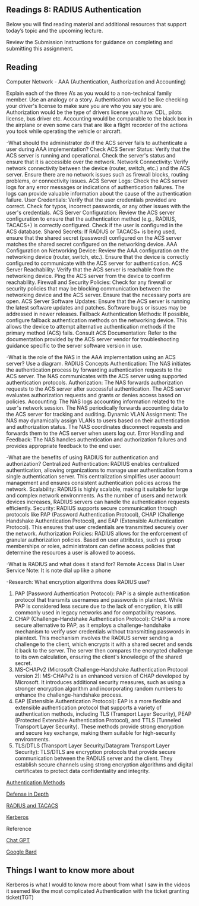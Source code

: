 ## Readings 8: RADIUS Authentication

Below you will find reading material and additional resources that support today’s topic and the upcoming lecture.

Review the Submission Instructions for guidance on completing and submitting this assignment.

## Reading

Computer Network - AAA (Authentication, Authorization and Accounting)

Explain each of the three A’s as you would to a non-technical family member. Use an analogy or a story. Authentication would be like checking your driver's license to make sure you are who you say you are. Authorization would be the type of drivers license you have: CDL, pilots license, bus driver etc. Accounting would be comparable to the black box in the airplane or even some cars that are like a flight recorder of the actions you took while operating the vehicle or aircraft.

-What should the administrator do if the ACS server fails to authenticate a user during AAA implementation?
Check ACS Server Status:
Verify that the ACS server is running and operational. Check the server's status and ensure that it is accessible over the network.
Network Connectivity:
Verify network connectivity between the device (router, switch, etc.) and the ACS server. Ensure there are no network issues such as firewall blocks, routing problems, or connectivity issues.
ACS Server Logs:
Check the ACS server logs for any error messages or indications of authentication failures. The logs can provide valuable information about the cause of the authentication failure.
User Credentials:
Verify that the user credentials provided are correct. Check for typos, incorrect passwords, or any other issues with the user's credentials.
ACS Server Configuration:
Review the ACS server configuration to ensure that the authentication method (e.g., RADIUS, TACACS+) is correctly configured. Check if the user is configured in the ACS database.
Shared Secrets:
If RADIUS or TACACS+ is being used, ensure that the shared secret (password) configured on the ACS server matches the shared secret configured on the networking device.
AAA Configuration on Networking Device:
Review the AAA configuration on the networking device (router, switch, etc.). Ensure that the device is correctly configured to communicate with the ACS server for authentication.
ACS Server Reachability:
Verify that the ACS server is reachable from the networking device. Ping the ACS server from the device to confirm reachability.
Firewall and Security Policies:
Check for any firewall or security policies that may be blocking communication between the networking device and the ACS server. Ensure that the necessary ports are open.
ACS Server Software Updates:
Ensure that the ACS server is running the latest software updates and patches. Software bugs or issues may be addressed in newer releases.
Fallback Authentication Methods:
If possible, configure fallback authentication methods on the networking device. This allows the device to attempt alternative authentication methods if the primary method (ACS) fails.
Consult ACS Documentation:
Refer to the documentation provided by the ACS server vendor for troubleshooting guidance specific to the server software version in use.


-What is the role of the NAS in the AAA implementation using an ACS server? Use a diagram.
RADIUS Concepts
Authentication:
The NAS initiates the authentication process by forwarding authentication requests to the ACS server.
The NAS communicates with the ACS server using supported authentication protocols.
Authorization:
The NAS forwards authorization requests to the ACS server after successful authentication.
The ACS server evaluates authorization requests and grants or denies access based on policies.
Accounting:
The NAS logs accounting information related to the user's network session.
The NAS periodically forwards accounting data to the ACS server for tracking and auditing.
Dynamic VLAN Assignment:
The NAS may dynamically assign VLANs to users based on their authentication and authorization status.
The NAS coordinates disconnect requests and forwards them to the ACS server when users log out.
Error Handling and Feedback:
The NAS handles authentication and authorization failures and provides appropriate feedback to the end user.


-What are the benefits of using RADIUS for authentication and authorization?
Centralized Authentication:
RADIUS enables centralized authentication, allowing organizations to manage user authentication from a single authentication server. This centralization simplifies user account management and ensures consistent authentication policies across the network.
Scalability:
RADIUS is highly scalable, making it suitable for large and complex network environments. As the number of users and network devices increases, RADIUS servers can handle the authentication requests efficiently.
Security:
RADIUS supports secure communication through protocols like PAP (Password Authentication Protocol), CHAP (Challenge Handshake Authentication Protocol), and EAP (Extensible Authentication Protocol). This ensures that user credentials are transmitted securely over the network.
Authorization Policies:
RADIUS allows for the enforcement of granular authorization policies. Based on user attributes, such as group memberships or roles, administrators can define access policies that determine the resources a user is allowed to access.


-What is RADIUS and what does it stand for?
Remote Access Dial in User Service
Note: It is note dial up like a phone

-Research: What encryption algorithms does RADIUS use?
1. PAP (Password Authentication Protocol):
PAP is a simple authentication protocol that transmits usernames and passwords in plaintext. While PAP is considered less secure due to the lack of encryption, it is still commonly used in legacy networks and for compatibility reasons.
2. CHAP (Challenge-Handshake Authentication Protocol):
CHAP is a more secure alternative to PAP, as it employs a challenge-handshake mechanism to verify user credentials without transmitting passwords in plaintext. This mechanism involves the RADIUS server sending a challenge to the client, which encrypts it with a shared secret and sends it back to the server. The server then compares the encrypted challenge to its own calculation, ensuring the client's knowledge of the shared secret.
3. MS-CHAPv2 (Microsoft Challenge-Handshake Authentication Protocol version 2):
MS-CHAPv2 is an enhanced version of CHAP developed by Microsoft. It introduces additional security measures, such as using a stronger encryption algorithm and incorporating random numbers to enhance the challenge-handshake process.
4. EAP (Extensible Authentication Protocol):
EAP is a more flexible and extensible authentication protocol that supports a variety of authentication methods, including TLS (Transport Layer Security), PEAP (Protected Extensible Authentication Protocol), and TTLS (Tunneled Transport Layer Security). These methods provide strong encryption and secure key exchange, making them suitable for high-security environments.
5. TLS/DTLS (Transport Layer Security/Datagram Transport Layer Security):
TLS/DTLS are encryption protocols that provide secure communication between the RADIUS server and the client. They establish secure channels using strong encryption algorithms and digital certificates to protect data confidentiality and integrity.



[Authentication Methods](https://www.professormesser.com/network-plus/n10-008/n10-008-video/authentication-methods-n10-008/) 

[Defense in Depth](https://www.professormesser.com/network-plus/n10-008/n10-008-video/defense-in-depth-n10-008/) 

[RADIUS and TACACS](https://www.professormesser.com/security-plus/sy0-401/radius-and-tacacs-2/) 

[Kerberos](https://www.professormesser.com/security-plus/sy0-401/kerberos-2/) 

Reference

[Chat GPT](https://chat.openai.com/share/87881497-942a-4d1a-91b9-396f029420f5)

[Google Bard](https://bard.google.com/chat/d47ff40eb0a0ac77) 

## Things I want to know more about

Kerberos is what I would to know more about from what I saw in the videos it seemed like the most complicated Authentication with the ticket granting ticket(TGT)


